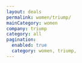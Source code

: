 ```yaml
---
layout: deals
permalink: women/triump/
mainCategory: women
company: triump
category: all
pagination:
  enabled: true
  category: women, triump,
---
```







      

  

